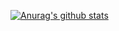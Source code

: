 [![Anurag's github stats](https://github-readme-stats.vercel.app/api?username=JoonLee-K&show_icons=true)](https://github.com/JoonLee-K/github-readme-stats)
